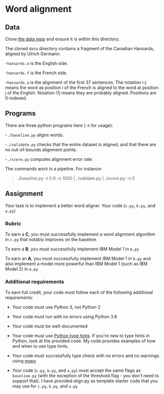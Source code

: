 # Word alignment

## Data

Clone [the data repo](https://github.com/2020-Fall-UIUC-LING506/data) and ensure it is within this directory.

The cloned `data` directory contains a fragment of the Canadian Hansards,
aligned by Ulrich Germann:

-`hansards.e` is the English side.

-`hansards.f` is the French side.

-`hansards.a` is the alignment of the first 37 sentences. The 
  notation i-j means the word as position i of the French is 
  aligned to the word at position j of the English. Notation 
  i?j means they are probably aligned. Positions are 0-indexed.
  

## Programs

There are three python programs here (`-h` for usage):

-`./baseline.py` aligns words.

-`./validate.py` checks that the entire dataset is aligned, and
  that there are no out-of-bounds alignment points.

-`./score.py` computes alignment error rate.

The commands work in a pipeline. For instance:

   > ./baseline.py -t 0.9 -n 1000 | ./validate.py | ./score.py -n 5


## Assignment

Your task is to implement a better word aligner. Your code (`c.py`, `b.py`, and `a.py`) 

### Rubric

To earn a **C**, you must successfully implement a word alignment algorithm in `c.py` that notably improves on the baseline.

To earn a **B**, you must successfully implement IBM Model 1 in `b.py`

To earn an **A**, you must successfully implement IBM Model 1 in `b.py` and also implement a model more powerful than IBM Model 1 (such as IBM Model 2) in `a.py`

### Additional requirements

To earn full credit, your code must follow each of the following additional requirements:

* Your code must use Python 3, not Python 2

* Your code must run with no errors using Python 3.8

* Your code must be well-documented

* Your code must use [Python type hints](https://www.python.org/dev/peps/pep-0484/). If you're new to type hints in Python, look at the provided code. My code provides examples of how and when to use type hints.

* Your code must successfully type check with no errors and no warnings using [mypy](https://mypy.readthedocs.io/en/latest/getting_started.html).

* Your code (`c.py`, `b.py`, and `a.py`) must accept the same flags as `baseline.py` (with the exception of the threshold flag - you don't need to support that). I have provided align.py as template starter code that you may use for `c.py`, `b.py`, and `a.py`
